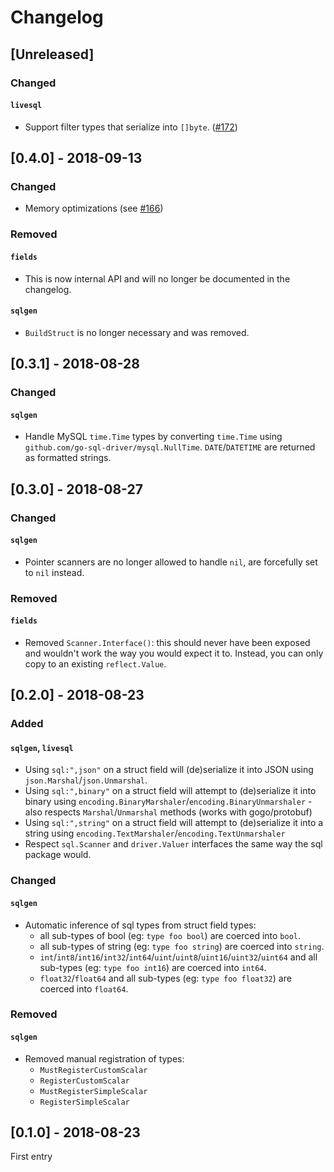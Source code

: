 # Changelog

## [Unreleased]

### Changed

#### `livesql`

- Support filter types that serialize into `[]byte`. ([#172](https://github.com/samsarahq/thunder/pull/172))

## [0.4.0] - 2018-09-13

### Changed

- Memory optimizations (see [#166](https://github.com/samsarahq/thunder/pull/166))

### Removed

#### `fields`

- This is now internal API and will no longer be documented in the changelog.

#### `sqlgen`

- `BuildStruct` is no longer necessary and was removed.

## [0.3.1] - 2018-08-28

### Changed

#### `sqlgen`

- Handle MySQL `time.Time` types by converting `time.Time` using
  `github.com/go-sql-driver/mysql.NullTime`. `DATE`/`DATETIME` are returned as
  formatted strings.

## [0.3.0] - 2018-08-27

### Changed

#### `sqlgen`

- Pointer scanners are no longer allowed to handle `nil`, are forcefully set to
  `nil` instead.

### Removed

#### `fields`

- Removed `Scanner.Interface()`: this should never have been exposed and
  wouldn't work the way you would expect it to. Instead, you can only copy to an
  existing `reflect.Value`.


## [0.2.0] - 2018-08-23

### Added

#### `sqlgen`, `livesql`

- Using `sql:",json"` on a struct field will (de)serialize it into JSON
  using `json.Marshal`/`json.Unmarshal`.
- Using `sql:",binary"` on a struct field will attempt to (de)serialize it
  into binary using `encoding.BinaryMarshaler`/`encoding.BinaryUnmarshaler` -
  also respects `Marshal`/`Unmarshal` methods (works with gogo/protobuf)
- Using `sql:",string"` on a struct field will attempt to (de)serialize it
  into a string using `encoding.TextMarshaler`/`encoding.TextUnmarshaler`
- Respect `sql.Scanner` and `driver.Valuer` interfaces the same way the sql
  package would.

### Changed

#### `sqlgen`

- Automatic inference of sql types from struct field types:
  - all sub-types of bool (eg: `type foo bool`) are coerced into `bool`.
  - all sub-types of string (eg: `type foo string`) are coerced into `string`.
  - `int`/`int8`/`int16`/`int32`/`int64`/`uint`/`uint8`/`uint16`/`uint32`/`uint64`
    and all sub-types (eg: `type foo int16`) are coerced into `int64`.
  - `float32`/`float64` and all sub-types (eg: `type foo float32`) are coerced
    into `float64`.

### Removed

#### `sqlgen`

- Removed manual registration of types:
  - `MustRegisterCustomScalar`
  - `RegisterCustomScalar`
  - `MustRegisterSimpleScalar`
  - `RegisterSimpleScalar`

## [0.1.0] - 2018-08-23

First entry
